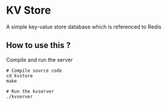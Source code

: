 # KV Store

A simple key-value store database which is referenced to Redis

## How to use this ?

Compile and run the server

```
# Compile source code
cd kvstore  
make

# Run the kvserver
./kvserver

```
